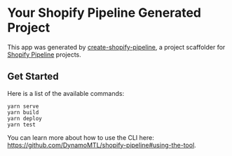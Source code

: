 # Your Shopify Pipeline Generated Project
This app was generated by [create-shopify-pipeline](https://github.com/DynamoMTL/create-shopify-pipeline), a project scaffolder for [Shopify Pipeline](https://github.com/DynamoMTL/shopify-pipeline) projects.

## Get Started
Here is a list of the available commands:
```
yarn serve
yarn build
yarn deploy
yarn test
```

You can learn more about how to use the CLI here: https://github.com/DynamoMTL/shopify-pipeline#using-the-tool.